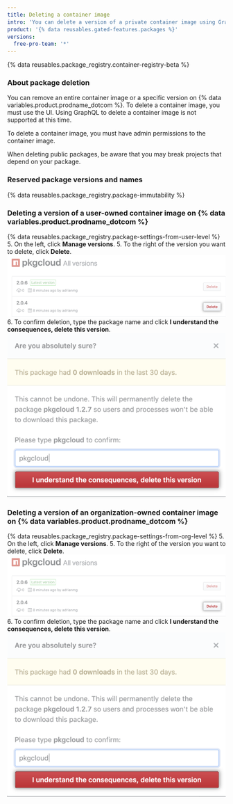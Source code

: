 ```yaml
---
title: Deleting a container image
intro: 'You can delete a version of a private container image using GraphQL or on {% data variables.product.prodname_dotcom %}.'
product: '{% data reusables.gated-features.packages %}'
versions:
  free-pro-team: '*'
---
```


{% data reusables.package_registry.container-registry-beta %}

### About package deletion

You can remove an entire container image or a specific version on {% data variables.product.prodname_dotcom %}. To delete a container image, you must use the UI. Using GraphQL to delete a container image is not supported at this time.

To delete a container image, you must have admin permissions to the container image.

When deleting public packages, be aware that you may break projects that depend on your package.



### Reserved package versions and names

{% data reusables.package_registry.package-immutability %}

### Deleting a version of a user-owned container image on {% data variables.product.prodname_dotcom %}

{% data reusables.package_registry.package-settings-from-user-level %}
5. On the left, click **Manage versions**.
5. To the right of the version you want to delete, click **Delete**. ![Delete package button](/assets/images/help/package-registry/delete-package-button.png)
6. To confirm deletion, type the package name and click **I understand the consequences, delete this version**. ![Confirm package deletion button](/assets/images/help/package-registry/confirm-package-deletion.png)

### Deleting a version of an organization-owned container image on {% data variables.product.prodname_dotcom %}

{% data reusables.package_registry.package-settings-from-org-level %}
5. On the left, click **Manage versions**.
5. To the right of the version you want to delete, click **Delete**. ![Delete package button](/assets/images/help/package-registry/delete-package-button.png)
6. To confirm deletion, type the package name and click **I understand the consequences, delete this version**. ![Confirm package deletion button](/assets/images/help/package-registry/confirm-package-deletion.png)
